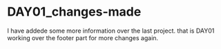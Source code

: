 # DAY01_changes-made
I have addede some more information over the last project. that is DAY01 
working over the footer part for more changes again.
